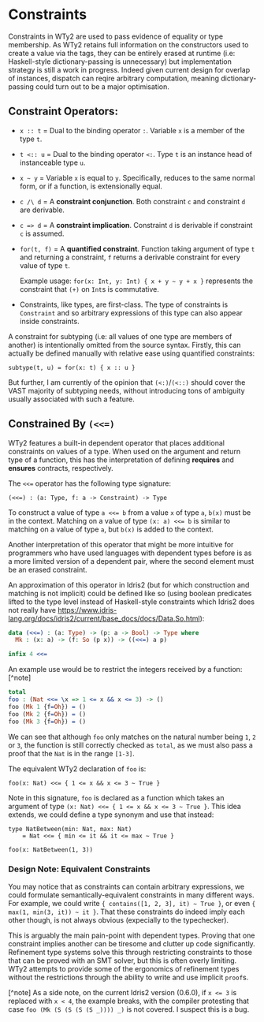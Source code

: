 # Constraints

Constraints in WTy2 are used to pass evidence of equality or type membership. As WTy2 retains full information on the constructors used to create a value via the tags, they can be entirely erased at runtime (i.e: Haskell-style dictionary-passing is unnecessary) but implementation strategy is still a work in progress.
Indeed given current design for overlap of instances, dispatch can reqire arbitrary computation, meaning dictionary-passing could turn out to be a major optimisation.

## Constraint Operators:

- `x :: t` = Dual to the binding operator `:`. Variable `x` is a member of the type `t`.
- `t <:: u` = Dual to the binding operator `<:`. Type `t` is an instance head of instanceable type `u`.
- `x ~ y` = Variable `x` is equal to `y`. Specifically, reduces to the same normal form, or if a function, is extensionally equal.
- `c /\ d` = A **constraint conjunction**. Both constraint `c` and constraint `d` are derivable.
- `c => d` = A **constraint implication**. Constraint `d` is derivable if constraint `c` is assumed.
- `for(t, f)` = A **quantified constraint**. Function taking argument of type `t` and returning a constraint, `f` returns a derivable constraint for every value of type `t`.

  Example usage: `for(x: Int, y: Int) { x + y ~ y + x }` represents the constraint that `(+)` on `Int`s is commutative.

- Constraints, like types, are first-class. The type of constraints is `Constraint` and so arbitrary expressions of this type can also appear inside constraints.

A constraint for subtyping (i.e: all values of one type are members of another) is intentionally omitted from the source syntax. Firstly, this can actually be defined manually with relative ease using quantified constraints:

```WTy2
subtype(t, u) = for(x: t) { x :: u }
```

But further, I am currently of the opinion that `(<:)`/`(<::)` should cover the VAST majority of subtyping needs, without introducing tons of ambiguity usually associated with such a feature.

## Constrained By `(<<=)`

WTy2 features a built-in dependent operator that places additional constraints on values of a type. When used on the argument and return type of a function, this has the interpretation of defining **requires** and **ensures** contracts, respectively.

The `<<=` operator has the following type signature:

```WTy2
(<<=) : (a: Type, f: a -> Constraint) -> Type
```

To construct a value of type `a <<= b` from a value `x` of type `a`, `b(x)` must be in the context. Matching on a value of type `(x: a) <<= b` is similar to matching on a value of type `a`, but `b(x)` is added to the context.

Another interpretation of this operator that might be more intuitive for programmers who have used languages with dependent types before is as a more limited version of a dependent pair, where the second element must be an erased constraint.

An approximation of this operator in Idris2 (but for which construction and matching is not implicit) could be defined like so (using boolean predicates lifted to the type level instead of Haskell-style constraints which Idris2 does not really have https://www.idris-lang.org/docs/idris2/current/base_docs/docs/Data.So.html):

```idris
data (<<=) : (a: Type) -> (p: a -> Bool) -> Type where
  Mk : (x: a) -> (f: So (p x)) -> ((<<=) a p)

infix 4 <<=
```

An example use would be to restrict the integers received by a function: [^note]

```idris
total
foo : (Nat <<= \x => 1 <= x && x <= 3) -> ()
foo (Mk 1 {f=Oh}) = ()
foo (Mk 2 {f=Oh}) = ()
foo (Mk 3 {f=Oh}) = ()
```

We can see that although `foo` only matches on the natural number being `1`, `2` or `3`, the function is still correctly checked as `total`, as we must also pass a proof that the `Nat` is in the range `[1-3]`.

The equivalent WTy2 declaration of `foo` is:

```WTy2
foo(x: Nat) <<= { 1 <= x && x <= 3 ~ True }
```

Note in this signature, `foo` is declared as a function which takes an argument of type `(x: Nat) <<= { 1 <= x && x <= 3 ~ True }`. This idea extends, we could define a type synonym and use that instead:

```WTy2
type NatBetween(min: Nat, max: Nat)
    = Nat <<= { min <= it && it <= max ~ True }

foo(x: NatBetween(1, 3))
```

### Design Note: Equivalent Constraints

You may notice that as constraints can contain arbitrary expressions, we could formulate semantically-equivalent constraints in many different ways. For example, we could write `{ contains([1, 2, 3], it) ~ True }`, or even `{ max(1, min(3, it)) ~ it }`. That these constraints do indeed imply each other though, is not always obvious (expecially to the typechecker).

This is arguably the main pain-point with dependent types. Proving that one constraint implies another can be tiresome and clutter up code significantly. Refinement type systems solve this through restricting constraints to those that can be proved with an SMT solver, but this is often overly limiting. WTy2 attempts to provide some of the ergonomics of refinement types without the restrictions through the ability to write and use implicit `proof`s.

[^note] As a side note, on the current Idris2 version (0.6.0), if `x <= 3` is replaced with `x < 4`, the example breaks, with the compiler protesting that case `foo (Mk (S (S (S (S _)))) _)` is not covered. I suspect this is a bug.

